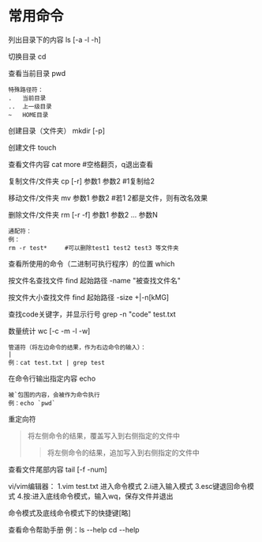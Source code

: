 # 常用命令


列出目录下的内容
ls [-a -l -h]

切换目录
cd

查看当前目录
pwd

    特殊路径符：
    .	当前目录
    ..	上一级目录
    ~	HOME目录

创建目录（文件夹）
mkdir [-p]

创建文件
touch

查看文件内容
cat
more	#空格翻页，q退出查看

复制文件/文件夹
cp [-r] 参数1 参数2		#1复制给2

移动文件/文件夹
mv 参数1 参数2		#若1 2都是文件，则有改名效果

删除文件/文件夹
rm [-r -f] 参数1 参数2 ... 参数N

    通配符：
    例：
    rm -r test*		#可以删除test1 test2 test3 等文件夹

查看所使用的命令（二进制可执行程序）的位置
which

按文件名查找文件
find 起始路径 -name "被查找文件名"

按文件大小查找文件
find 起始路径 -size +|-n[kMG]

查找code关键字，并显示行号
grep -n "code" test.txt	

数量统计
wc [-c -m -l -w] 

    管道符（将左边命令的结果，作为右边命令的输入）：
    |
    例：cat test.txt | grep test
    
在命令行输出指定内容
echo

	被`包围的内容，会被作为命令执行
	例：echo `pwd`
	
重定向符
> 将左侧命令的结果，覆盖写入到右侧指定的文件中
>> 将左侧命令的结果，追加写入到右侧指定的文件中

查看文件尾部内容
tail [-f -num]

vi/vim编辑器：
1.vim test.txt 进入命令模式
2.i进入输入模式
3.esc键退回命令模式
4.按:进入底线命令模式，输入wq，保存文件并退出

命令模式及底线命令模式下的快捷键[略]

查看命令帮助手册
例：ls --help
cd --help


























































